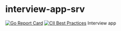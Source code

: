 # interview-app-srv
[![Go Report Card](https://goreportcard.com/badge/github.com/RafalSalwa/interview-app-srv)](https://goreportcard.com/report/github.com/RafalSalwa/interview-app-srv)
[![CII Best Practices](https://bestpractices.coreinfrastructure.org/projects/7285/badge)](https://bestpractices.coreinfrastructure.org/projects/7285)
Interview app

